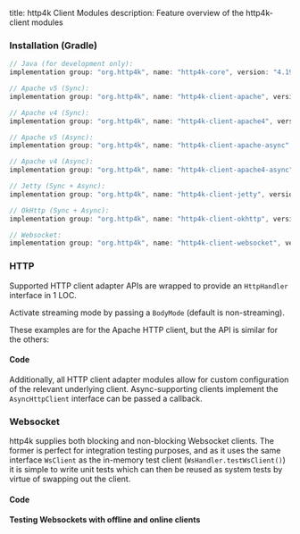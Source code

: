 title: http4k Client Modules
description: Feature overview of the http4k-client modules

### Installation (Gradle)

```groovy
// Java (for development only):
implementation group: "org.http4k", name: "http4k-core", version: "4.19.2.0"

// Apache v5 (Sync): 
implementation group: "org.http4k", name: "http4k-client-apache", version: "4.19.2.0"

// Apache v4 (Sync): 
implementation group: "org.http4k", name: "http4k-client-apache4", version: "4.19.2.0"

// Apache v5 (Async): 
implementation group: "org.http4k", name: "http4k-client-apache-async", version: "4.19.2.0"

// Apache v4 (Async): 
implementation group: "org.http4k", name: "http4k-client-apache4-async", version: "4.19.2.0"

// Jetty (Sync + Async): 
implementation group: "org.http4k", name: "http4k-client-jetty", version: "4.19.2.0"

// OkHttp (Sync + Async): 
implementation group: "org.http4k", name: "http4k-client-okhttp", version: "4.19.2.0"

// Websocket: 
implementation group: "org.http4k", name: "http4k-client-websocket", version: "4.19.2.0"
```

### HTTP
Supported HTTP client adapter APIs are wrapped to provide an `HttpHandler` interface in 1 LOC.

Activate streaming mode by passing a `BodyMode` (default is non-streaming).

These examples are for the Apache HTTP client, but the API is similar for the others:

#### Code [<img class="octocat"/>](https://github.com/http4k/http4k/blob/master/src/docs/guide/reference/clients/example_http.kt)

<script src="https://gist-it.appspot.com/https://github.com/http4k/http4k/blob/master/src/docs/guide/reference/clients/example_http.kt"></script>

Additionally, all HTTP client adapter modules allow for custom configuration of the relevant underlying client. Async-supporting clients implement the `AsyncHttpClient` interface can be passed a callback.

### Websocket
http4k supplies both blocking and non-blocking Websocket clients. The former is perfect for integration testing purposes, and as it uses the same interface `WsClient` as the in-memory test client (`WsHandler.testWsClient()`) it is simple to write unit tests which can then be reused as system tests by virtue of swapping out the client.

#### Code [<img class="octocat"/>](https://github.com/http4k/http4k/blob/master/src/docs/guide/reference/clients/example_websocket.kt)

<script src="https://gist-it.appspot.com/https://github.com/http4k/http4k/blob/master/src/docs/guide/reference/clients/example_websocket.kt"></script>

#### Testing Websockets with offline and online clients [<img class="octocat"/>](https://github.com/http4k/http4k/blob/master/src/docs/guide/reference/clients/TestingWebsockets.kt)

<script src="https://gist-it.appspot.com/https://github.com/http4k/http4k/blob/master/src/docs/guide/reference/clients/TestingWebsockets.kt"></script>
